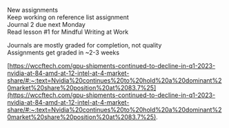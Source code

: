 New assignments  
Keep working on reference list assignment  
Journal 2 due next Monday  
Read lesson #1 for Mindful Writing at Work
 
Journals are mostly graded for completion, not quality  
Assignments get graded in ~2-3 weeks
 
[https://wccftech.com/gpu-shipments-continued-to-decline-in-q1-2023-nvidia-at-84-amd-at-12-intel-at-4-market-share/#:~:text=Nvidia%20continues%20to%20hold%20a%20dominant%20market%20share%20position%20at%2083.7%25](https://wccftech.com/gpu-shipments-continued-to-decline-in-q1-2023-nvidia-at-84-amd-at-12-intel-at-4-market-share/#:~:text=Nvidia%20continues%20to%20hold%20a%20dominant%20market%20share%20position%20at%2083.7%25).